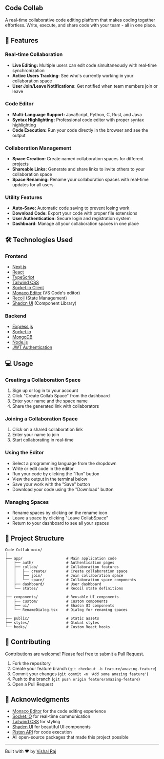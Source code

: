 ## Code Collab

A real-time collaborative code editing platform that makes coding together effortless. Write, execute, and share code with your team - all in one place.

## 🚀 Features

### Real-time Collaboration
- **Live Editing:** Multiple users can edit code simultaneously with real-time synchronization
- **Active Users Tracking:** See who's currently working in your collaboration space
- **User Join/Leave Notifications:** Get notified when team members join or leave

### Code Editor
- **Multi-Language Support:** JavaScript, Python, C, Rust, and Java
- **Syntax Highlighting:** Professional code editor with proper syntax highlighting
- **Code Execution:** Run your code directly in the browser and see the output

### Collaboration Management
- **Space Creation:** Create named collaboration spaces for different projects
- **Shareable Links:** Generate and share links to invite others to your collaboration space
- **Space Renaming:** Rename your collaboration spaces with real-time updates for all users

### Utility Features
- **Auto-Save:** Automatic code saving to prevent losing work
- **Download Code:** Export your code with proper file extensions
- **User Authentication:** Secure login and registration system
- **Dashboard:** Manage all your collaboration spaces in one place

## 🛠️ Technologies Used

### Frontend
- [Next.js](https://nextjs.org/)
- [React](https://reactjs.org/)
- [TypeScript](https://www.typescriptlang.org/)
- [Tailwind CSS](https://tailwindcss.com/)
- [Socket.io Client](https://socket.io/docs/v4/client-api/)
- [Monaco Editor](https://microsoft.github.io/monaco-editor/) (VS Code's editor)
- [Recoil](https://recoiljs.org/) (State Management)
- [Shadcn UI](https://ui.shadcn.com/) (Component Library)

### Backend
- [Express.js](https://expressjs.com/)
- [Socket.io](https://socket.io/)
- [MongoDB](https://www.mongodb.com/)
- [Node.js](https://nodejs.org/)
- [JWT Authentication](https://jwt.io/)

## 💻 Usage

### Creating a Collaboration Space
1. Sign up or log in to your account
2. Click "Create Collab Space" from the dashboard
3. Enter your name and the space name
4. Share the generated link with collaborators

### Joining a Collaboration Space
1. Click on a shared collaboration link
2. Enter your name to join
3. Start collaborating in real-time

### Using the Editor
- Select a programming language from the dropdown
- Write or edit code in the editor
- Run your code by clicking the "Run" button
- View the output in the terminal below
- Save your work with the "Save" button
- Download your code using the "Download" button

### Managing Spaces
- Rename spaces by clicking on the rename icon
- Leave a space by clicking "Leave CollabSpace"
- Return to your dashboard to see all your spaces

## 🔄 Project Structure

```
Code-Collab-main/
│
├── app/                    # Main application code
│   ├── auth/               # Authentication pages
│   ├── collab/             # Collaboration features
│   │   ├── create/         # Create collaboration space
│   │   ├── join/           # Join collaboration space
│   │   └── space/          # Collaboration space components
│   ├── dashboard/          # User dashboard
│   └── states/             # Recoil state definitions
│
├── components/             # Reusable UI components
│   ├── custom/             # Custom components
│   ├── ui/                 # Shadcn UI components
│   └── RenameDialog.tsx    # Dialog for renaming spaces
│
├── public/                 # Static assets
├── styles/                 # Global styles
└── hooks/                  # Custom React hooks
```

## 🤝 Contributing

Contributions are welcome! Please feel free to submit a Pull Request.

1. Fork the repository
2. Create your feature branch (`git checkout -b feature/amazing-feature`)
3. Commit your changes (`git commit -m 'Add some amazing feature'`)
4. Push to the branch (`git push origin feature/amazing-feature`)
5. Open a Pull Request

## 👏 Acknowledgments

- [Monaco Editor](https://github.com/microsoft/monaco-editor) for the code editing experience
- [Socket.IO](https://socket.io/) for real-time communication
- [Tailwind CSS](https://tailwindcss.com/) for styling
- [Shadcn UI](https://ui.shadcn.com/) for beautiful UI components
- [Piston API](https://github.com/engineer-man/piston) for code execution
- All open-source packages that made this project possible

---

Built with ❤️ by [Vishal Raj](https://github.com/vishalraj096)
